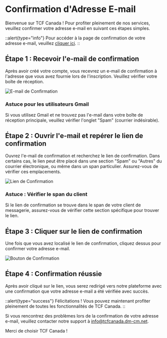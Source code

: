 # Confirmation d'Adresse E-mail

Bienvenue sur TCF Canada ! Pour profiter pleinement de nos services, veuillez confirmer votre adresse e-mail en suivant ces étapes simples.

::alert{type="info"}
Pour accéder à la page de confirmation de votre adresse e-mail, veuillez [cliquer ici](https://tcfcanada.dm-cm.net/verify-email).
::

## Étape 1 : Recevoir l'e-mail de confirmation

Après avoir créé votre compte, vous recevrez un e-mail de confirmation à l'adresse que vous avez fournie lors de l'inscription. Veuillez vérifier votre boîte de réception.

![E-mail de Confirmation](/img/authentification/07.png)

### Astuce pour les utilisateurs Gmail

Si vous utilisez Gmail et ne trouvez pas l'e-mail dans votre boîte de réception principale, veuillez vérifier l'onglet "Spam" (courrier indésirable).

## Étape 2 : Ouvrir l'e-mail et repérer le lien de confirmation

Ouvrez l'e-mail de confirmation et recherchez le lien de confirmation. Dans certains cas, le lien peut être placé dans une section "Spam" ou "Autres" du courrier électronique, ou même dans un span particulier. Assurez-vous de vérifier ces emplacements.

![Lien de Confirmation](/img/authentification/08.png)

### Astuce : Vérifier le span du client

Si le lien de confirmation se trouve dans le span de votre client de messagerie, assurez-vous de vérifier cette section spécifique pour trouver le lien.

## Étape 3 : Cliquer sur le lien de confirmation

Une fois que vous avez localisé le lien de confirmation, cliquez dessus pour confirmer votre adresse e-mail.

![Bouton de Confirmation](/img/authentification/09.png)

## Étape 4 : Confirmation réussie

Après avoir cliqué sur le lien, vous serez redirigé vers notre plateforme avec une confirmation que votre adresse e-mail a été vérifiée avec succès.

::alert{type="success"}
Félicitations ! Vous pouvez maintenant profiter pleinement de toutes les fonctionnalités de TCF Canada. 
::

Si vous rencontrez des problèmes lors de la confirmation de votre adresse e-mail, veuillez contacter notre support à info@tcfcanada.dm-cm.net.

Merci de choisir TCF Canada !
